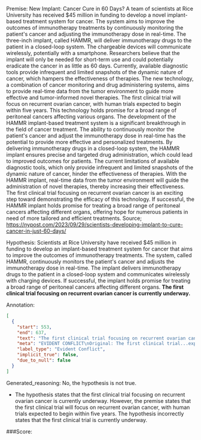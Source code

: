 
Premise:
New Implant: Cancer Cure in 60 Days?
A team of scientists at Rice University has received $45 million in funding to develop a novel implant-based treatment system for cancer. The system aims to improve the outcomes of immunotherapy treatments by continuously monitoring the patient's cancer and adjusting the immunotherapy dose in real-time. The three-inch implant, called HAMMR, will deliver immunotherapy drugs to the patient in a closed-loop system. The chargeable devices will communicate wirelessly, potentially with a smartphone. Researchers believe that the implant will only be needed for short-term use and could potentially eradicate the cancer in as little as 60 days.
Currently, available diagnostic tools provide infrequent and limited snapshots of the dynamic nature of cancer, which hampers the effectiveness of therapies. The new technology, a combination of cancer monitoring and drug administering systems, aims to provide real-time data from the tumor environment to guide more effective and tumor-informed novel therapies.
The first clinical trial will focus on recurrent ovarian cancer, with human trials expected to begin within five years. This technology holds promise for a broad range of peritoneal cancers affecting various organs. The development of the HAMMR implant-based treatment system is a significant breakthrough in the field of cancer treatment. The ability to continuously monitor the patient's cancer and adjust the immunotherapy dose in real-time has the potential to provide more effective and personalized treatments. By delivering immunotherapy drugs in a closed-loop system, the HAMMR implant ensures precise and targeted drug administration, which could lead to improved outcomes for patients.
The current limitations of available diagnostic tools, which only provide infrequent and limited snapshots of the dynamic nature of cancer, hinder the effectiveness of therapies. With the HAMMR implant, real-time data from the tumor environment will guide the administration of novel therapies, thereby increasing their effectiveness. The first clinical trial focusing on recurrent ovarian cancer is an exciting step toward demonstrating the efficacy of this technology. If successful, the HAMMR implant holds promise for treating a broad range of peritoneal cancers affecting different organs, offering hope for numerous patients in need of more tailored and efficient treatments.
Source;
https://nypost.com/2023/09/29/scientists-developing-implant-to-cure-cancer-in-just-60-days/

Hypothesis:
Scientists at Rice University have received $45 million in funding to develop an implant-based treatment system for cancer that aims to improve the outcomes of immunotherapy treatments. The system, called HAMMR, continuously monitors the patient's cancer and adjusts the immunotherapy dose in real-time. The implant delivers immunotherapy drugs to the patient in a closed-loop system and communicates wirelessly with charging devices. If successful, the implant holds promise for treating a broad range of peritoneal cancers affecting different organs. **The first clinical trial focusing on recurrent ovarian cancer is currently underway.**

Annotation:
```json
[
  {
    "start": 553,
    "end": 637,
    "text": "The first clinical trial focusing on recurrent ovarian cancer is currently underway.",
    "meta": "EVIDENT CONFLICT\nOriginal: The first clinical trial...expected to begin within five years. \nGenerated: The first clinical...is currently underway.",
    "label_type": "Evident Conflict",
    "implicit_true": false,
    "due_to_null": false
  }
]
```

Generated_reasoning:
No, the hypothesis is not true. 
- The hypothesis states that the first clinical trial focusing on recurrent ovarian cancer is currently underway. However, the premise states that the first clinical trial will focus on recurrent ovarian cancer, with human trials expected to begin within five years. The hypothesis incorrectly states that the first clinical trial is currently underway.

###Score:
